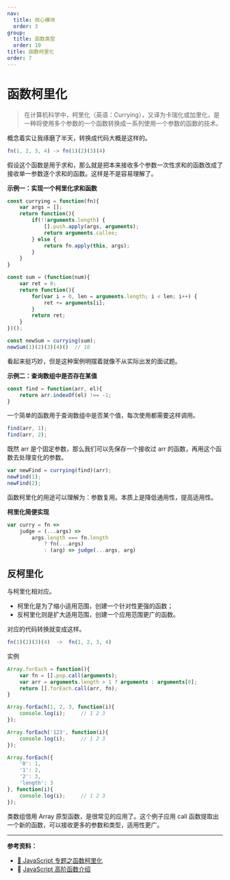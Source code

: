 ```yaml
---
nav:
  title: 核心模块
  order: 3
group:
  title: 函数类型
  order: 10
title: 函数柯里化
order: 7
---
```


# 函数柯里化

> 在计算机科学中，柯里化（英语：Currying），又译为卡瑞化或加里化，是一种将使用多个参数的一个函数转换成一系列使用一个参数的函数的技术。

概念着实让我琢磨了半天，转换成代码大概是这样的。

```js
fn(1, 2, 3, 4) -> fn(1)(2)(3)(4)
```

假设这个函数是用于求和，那么就是把本来接收多个参数一次性求和的函数改成了接收单一参数逐个求和的函数。这样是不是容易理解了。

**示例一：实现一个柯里化求和函数**

```js
const currying = function(fn){
    var args = [];
    return function(){
        if(!!arguments.length) {
            [].push.apply(args, arguments);
            return arguments.callee;
        } else {
            return fn.apply(this, args);
        }
    }
}

const sum = (function(num){
    var ret = 0;
    return function(){
        for(var i = 0, len = arguments.length; i < len; i++) {
            ret += arguments[i];
        }
        return ret;
    }
})();

const newSum = currying(sum);
newSum(1)(2)(3)(4)()  // 10
```

看起来挺巧妙，但是这种案例明摆着就像不从实际出发的面试题。

**示例二：查询数组中是否存在某值**

```js
const find = function(arr, el){
    return arr.indexOf(el) !== -1;
}
```

一个简单的函数用于查询数组中是否某个值，每次使用都需要这样调用。

```js
find(arr, 1);
find(arr, 2);
```

既然 arr 是个固定参数，那么我们可以先保存一个接收过 arr 的函数，再用这个函数去处理变化的参数。

```js
var newFind = currying(find)(arr);
newFind(1);
newFind(2);
```

函数柯里化的用途可以理解为：参数复用。本质上是降低通用性，提高适用性。

**柯里化简便实现**

```js
var curry = fn =>
    judge = (...args) =>
        args.length === fn.length
            ? fn(...args)
            : (arg) => judge(...args, arg)
```

## 反柯里化

与柯里化相对应。

- 柯里化是为了缩小适用范围，创建一个针对性更强的函数；
- 反柯里化则是扩大适用范围，创建一个应用范围更广的函数。

对应的代码转换就变成这样。

```js
fn(1)(2)(3)(4)  ->  fn(1, 2, 3, 4)
```

实例

```js
Array.forEach = function(){
    var fn = [].pop.call(arguments);
    var arr = arguments.length > 1 ? arguments : arguments[0];
    return [].forEach.call(arr, fn);
}

Array.forEach(1, 2, 3, function(i){
    console.log(i);     // 1 2 3
});

Array.forEach('123', function(i){
    console.log(i);     // 1 2 3
});

Array.forEach({
    '0': 1,
    '1': 2,
    '2': 3,
    'length': 3
}, function(i){
    console.log(i);     // 1 2 3
});
```

类数组借用 Array 原型函数，是很常见的应用了。这个例子应用 call 函数提取出一个新的函数，可以接收更多的参数和类型，适用性更广。

---

**参考资料：**

- [📝 JavaScript 专题之函数柯里化](https://github.com/mqyqingfeng/Blog/issues/42)
- 📝 [JavaScript 高阶函数介绍](https://juejin.im/entry/5815876c8ac247004fb6d132)